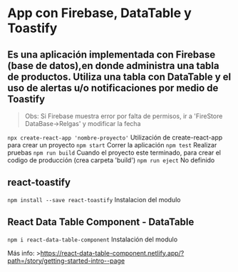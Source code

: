 # App con Firebase, DataTable y Toastify

## Es una aplicación implementada con Firebase (base de datos),en donde administra una tabla de productos. Utiliza una tabla con DataTable y el uso de alertas u/o notificaciones por medio de Toastify

> Obs: Si Firebase muestra error por falta de permisos, ir a 'FireStore DataBase->Relgas' y modificar la fecha

`npx create-react-app 'nombre-proyecto'` Utilización de create-react-app para crear un proyecto
`npm start` Correr la aplicación
`npm test` Realizar pruebas
`npm run build` Cuando el proyecto este terminado, para crear el codigo de producción (crea carpeta 'build')
`npm run eject` No definido

## react-toastify
`npm install --save react-toastify` Instalacion del modulo

## React Data Table Component - DataTable
`npm i react-data-table-component` Instalación del modulo

Más info: >https://react-data-table-component.netlify.app/?path=/story/getting-started-intro--page